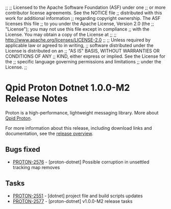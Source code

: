 ;;
;; Licensed to the Apache Software Foundation (ASF) under one
;; or more contributor license agreements.  See the NOTICE file
;; distributed with this work for additional information
;; regarding copyright ownership.  The ASF licenses this file
;; to you under the Apache License, Version 2.0 (the
;; "License"); you may not use this file except in compliance
;; with the License.  You may obtain a copy of the License at
;;
;;   http://www.apache.org/licenses/LICENSE-2.0
;;
;; Unless required by applicable law or agreed to in writing,
;; software distributed under the License is distributed on an
;; "AS IS" BASIS, WITHOUT WARRANTIES OR CONDITIONS OF ANY
;; KIND, either express or implied.  See the License for the
;; specific language governing permissions and limitations
;; under the License.
;;

# Qpid Proton Dotnet 1.0.0-M2 Release Notes

Proton is a high-performance, lightweight messaging library. More
about [Qpid Proton]({{site_url}}/proton/index.html).

For more information about this release, including download links and
documentation, see the [release overview](index.html).


## Bugs fixed

 - [PROTON-2576](https://issues.apache.org/jira/browse/PROTON-2576) - [proton-dotnet] Possible corruption in unsettled tracking map removes

## Tasks

 - [PROTON-2551](https://issues.apache.org/jira/browse/PROTON-2551) - [dotnet] project file and build scripts updates
 - [PROTON-2577](https://issues.apache.org/jira/browse/PROTON-2577) - [proton-dotnet] v1.0.0-M2 release tasks